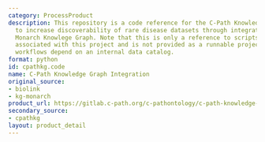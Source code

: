 ```yaml
---
category: ProcessProduct
description: This repository is a code reference for the C-Path Knowledge Graph project,
  to increase discoverability of rare disease datasets through integration with the
  Monarch Knowlege Graph. Note that this is only a reference to scripts and queries
  associated with this project and is not provided as a runnable project because these
  workflows depend on an internal data catalog.
format: python
id: cpathkg.code
name: C-Path Knowledge Graph Integration
original_source:
- biolink
- kg-monarch
product_url: https://gitlab.c-path.org/c-pathontology/c-path-knowledge-graph-integration
secondary_source:
- cpathkg
layout: product_detail
---
```

